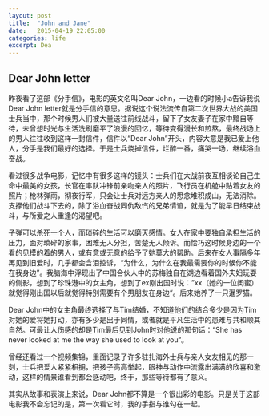 ```yaml
---
layout: post
title:  "John and Jane"
date:   2015-04-19 22:05:00
categories: life
excerpt: Dea
---
```

## Dear John letter
昨夜看了这部《分手信》，电影的英文名叫Dear John，一边看的时候小a告诉我说Dear John letter就是分手信的意思。据说这个说法流传自第二次世界大战的美国士兵当中，那个时候男人们被大量送往前线战斗，留下了女友妻子在家中黯自等待，未曾想时光与生活洗刷磨平了浪漫的回忆，等待变得漫长和煎熬，最终战场上的男人往往收到这样一封信件，信件以“Dear John”开头，内容大意是我已爱上他人，分手是我们最好的选择。于是士兵烧掉信件，烂醉一番，痛哭一场，继续浴血奋战。

看过很多战争电影，记忆中有很多这样的镜头：士兵们在大战前夜互相谈论自己生命中最美的女孩，长官在率队冲锋前亲吻亲人的照片，飞行员在机舱中贴着女友的照片；枪林弹雨，彻夜行军，只会让士兵对远方亲人的思念堆积成山，无法消除。支撑他们战斗下去的，除了浴血奋战同仇敌忾的兄弟情谊，就是为了能早日结束战斗，与所爱之人重逢的渴望吧。

子弹可以杀死一个人，而琐碎的生活可以磨灭感情。女人在家中要独自承担生活的压力，面对琐碎的家事，困难无人分担，苦楚无人倾诉。而恰巧这时候身边的一个看的见摸的着的男人，或有意或无意的给予了她莫大的帮助。后来在女人事隔多年再见到旧爱时，几乎都会含泪控诉，“为什么，为什么在我最需要你的时候你不能在我身边”。我脑海中浮现出了中国合伙人中的苏梅独自在湖边看着国外夫妇玩耍的侧影，想到了珍珠港中的女主角，想到了ex刚出国时说：”xx（她的一位闺蜜）就觉得刚出国以后就觉得特别需要有个男朋友在身边“。后来她养了一只暹罗猫。

Dear John中的女主角最终选择了与Tim结婚，不知道他们的结合多少是因为Tim对她的爱将她打动，亦有多少是出于同情，或者就是平凡生活中的患难与共和顺其自然。可最让人伤感的却是Tim最后见到John时对他说的那句话：“She has never looked at me the way she used to look at you“。

曾经还看过一个视频集锦，里面记录了许多驻扎海外士兵与亲人女友相见的那一刻，士兵把爱人紧紧相拥，把孩子高高举起，眼神与动作中流露出满满的欣喜和激动，这样的情景谁看到都会感动吧，终于，那些等待都有了意义。

其实从故事和表演上来说，Dear John都不算是一个很出彩的电影。只是关于这部电影我不会忘记的是，第一次看它时，我的手指与谁勾在一起。


